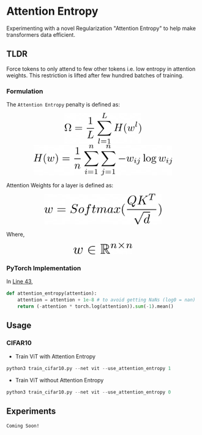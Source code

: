 # Attention Entropy

Experimenting with a novel Regularization "Attention Entropy" to help make transformers data efficient.

## TLDR
Force tokens to only attend to few other tokens i.e. low entropy in attention weights. 
This restriction is lifted after few hundred batches of training.

### Formulation

The `Attention Entropy` penalty is defined as:
<p style="text-align: center;">
<img src="assets/attention_entropy_penalty.png" height="80">
<br>
<img src="assets/attention_entropy.png" height="80">
</p>

Attention Weights for a layer is defined as:
<p style="text-align: center;">
<img src="assets/attention1.png" height="80">
</p>
Where,
<p style="text-align: center;">
<img src="assets/attention2.png" height="30">
</p>

### PyTorch Implementation

In [Line 43](models/vit.py), 
```python
def attention_entropy(attention):
    attention = attention + 1e-8 # to avoid getting NaNs (log0 = nan)
    return (-attention * torch.log(attention)).sum(-1).mean()
```

## Usage
### CIFAR10
- Train ViT with Attention Entropy
```python
python3 train_cifar10.py --net vit --use_attention_entropy 1
```
- Train ViT without Attention Entropy
```python
python3 train_cifar10.py --net vit --use_attention_entropy 0
```

## Experiments
```
Coming Soon!
```
